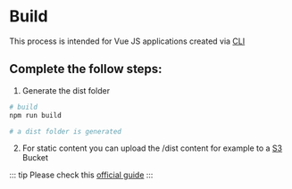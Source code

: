 # Build

This process is intended for Vue JS applications created via [CLI](https://cli.vuejs.org/)

## Complete the follow steps:

1. Generate the dist folder

```bash
# build
npm run build

# a dist folder is generated
```

2. For static content you can upload the /dist content for example to a [S3](https://aws.amazon.com/s3/) Bucket

::: tip
Please check this [official guide](https://cli.vuejs.org/guide/deployment.html)
:::
